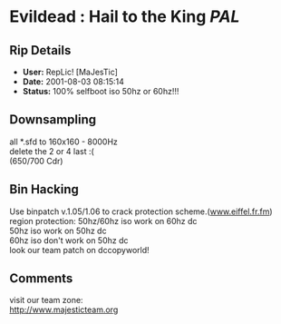 # Evildead : Hail to the King *PAL*

## Rip Details

- **User:** RepLic! [MaJesTic]
- **Date:** 2001-08-03 08:15:14
- **Status:** 100% selfboot iso 50hz or 60hz!!!

## Downsampling

all *.sfd to 160x160 - 8000Hz<br />delete the 2 or 4 last :( <br />(650/700 Cdr)<br />

## Bin Hacking

Use binpatch v.1.05/1.06 to crack protection scheme.(www.eiffel.fr.fm)<br />region protection: 50hz/60hz iso work on 60hz dc<br />                             50hz iso work on 50hz dc<br />                             60hz iso don't work on 50hz dc<br />look our team patch on dccopyworld!

## Comments

visit our team zone:<br />http://www.majesticteam.org

